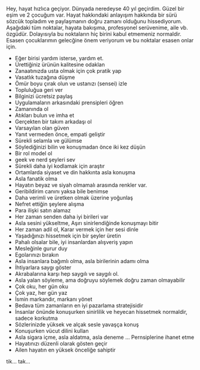 Hey, hayat hızlıca geçiyor. Dünyada neredeyse 40 yıl geçirdim. Güzel bir eşim ve 2 çocuğum var. Hayat hakkındaki anlayışım hakkında bir sürü sözcük topladım ve paylaşmanın doğru zamanı olduğunu hissediyorum. Aşağıdaki tüm noktalar, hayata bakışıma, profesyonel serüvenime, aile vb. özgüdür. Dolayısıyla bu noktaların hiç birini kabul etmemeniz normaldir. Esasen çocuklarımın gelecğine önem veriyorum ve bu noktalar esasen onlar için.

* Eğer birisi yardım isterse, yardım et.
* Ürettiğiniz ürünün kalitesine odaklan
* Zanaatınızda usta olmak için çok pratik yap
* Vasatlık tuzağına düşme
* Ömür boyu çırak olun ve ustanızı (sensei) izle
* Topluluğua geri ver
* Bilginizi ücretsiz paylaş
* Uygulamaların arkasındaki prensipleri öğren
* Zamanında ol
* Atıkları bulun ve imha et
* Gerçekten bir takım arkadaşı ol 
* Varsayılan olan güven
* Yanıt vermeden önce, empati geliştir
* Sürekli selamla ve gülümse
* Söylediğinizi bilin ve konuşmadan önce iki kez düşün 
* Bir rol model ol
* geek ve nerd şeyleri sev
* Sürekli daha iyi kodlamak için araştır
* Ortamlarda siyaset ve din hakkınta asla konuşma
* Asla fanatik olma
* Hayatın beyaz ve siyah olmamalı arasında renkler var.
* Geribildirim canını yaksa bile benimse
* Daha verimli ve üretken olmak üzerine yoğunlaş
* Nefret ettiğin şeylere alışma
* Para ilişki satın alamaz
* Her zaman senden daha iyi birileri var
* Asla sesini yükseltme, Aşırı sinirlendiğinde konuşmayı bitir
* Her zaman adil ol, Karar vermek için her sesi dinle
* Yaşadığınızı hissetmek için bir şeyler üretin
* Pahalı olsalar bile, iyi insanlardan alışveriş yapın
* Mesleğinle gurur duy
* Egolarınızı bırakın
* Asla insanlara bağımlı olma, asla birilerinin adamı olma
* İhtiyarlara saygı göster
* Akrabalarına karşı hep saygılı ve saygılı ol.
* Asla yalan söyleme, ama doğruyu söylemek doğru zaman olmayabilir
* Çok oku, her gün oku
* Çok yaz, her gün yaz
* İsmin markandır, markanı yönet
* Bedava tüm zamanların en iyi pazarlama stratejisidir
* İnsanlar önünde konuşurken sinirlilik ve heyecan hissetmek normaldir, sadece korkutma
* Sözlerinizde yüksek ve alçak sesle yavaşça konuş
* Konuşurken vücut dilini kullan
* Asla sigara içme, asla aldatma, asla deneme … Pernsiplerine ihanet etme
* Hayatınızı düzenli olarak gösten geçir
* Ailen hayatın en yüksek önceliğe sahiptir

tik… tak…
